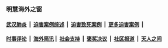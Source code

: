 
### 明慧海外之窗

####  [武汉肺炎](indexes/365.md?t=03180100) &nbsp;|&nbsp;  [迫害案例综述](indexes/328.md?t=03180100) &nbsp;|&nbsp; [迫害致死案例](indexes/277.md?t=03180100)  &nbsp;|&nbsp; [更多迫害案例](indexes/81.md?t=03180100)  &nbsp;|&nbsp; 
####  [时事评论](indexes/19.md?t=03180100) &nbsp;|&nbsp; [海外简讯](indexes/245.md?t=03180100)&nbsp;|&nbsp;  [社会支持](indexes/140.md?t=03180100) &nbsp;|&nbsp; [褒奖决议](indexes/282.md?t=03180100) &nbsp;|&nbsp; [社区报道](indexes/91.md?t=03180100)  &nbsp;|&nbsp; [天人之间](indexes/78.md?t=03180100) 

